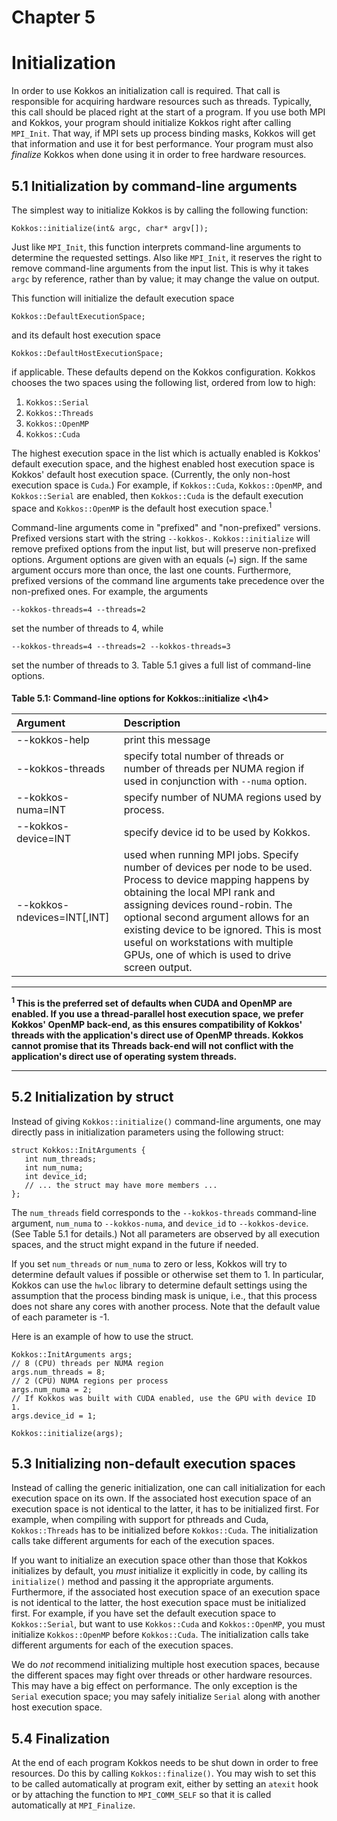 # Chapter 5

# Initialization

In order to use Kokkos an initialization call is required. That call is responsible for acquiring hardware resources such as threads. Typically, this call should be placed right at the start of a program. If you use both MPI and Kokkos, your program should initialize Kokkos right after calling `MPI_Init`. That way, if MPI sets up process binding masks, Kokkos will get that information and use it for best performance. Your program must also _finalize_ Kokkos when done using it in order to free hardware resources.

## 5.1 Initialization by command-line arguments

The simplest way to initialize Kokkos is by calling the following function:

    Kokkos::initialize(int& argc, char* argv[]); 

Just like `MPI_Init`, this function interprets command-line arguments to determine the requested settings. Also like `MPI_Init`, it reserves the right to remove command-line arguments from the input list. This is why it takes `argc` by reference, rather than by value; it may change the value on output.

This function will initialize the default execution space

    Kokkos::DefaultExecutionSpace;

and its default host execution space

    Kokkos::DefaultHostExecutionSpace;

if applicable. These defaults depend on the Kokkos configuration. Kokkos chooses the two spaces using the following list, ordered from low to high:

1. `Kokkos::Serial` 
1. `Kokkos::Threads`
1. `Kokkos::OpenMP`
1. `Kokkos::Cuda`

The highest execution space in the list which is actually enabled is Kokkos' default execution space, and the highest enabled host execution space is Kokkos' default host execution space. (Currently, the only non-host execution space is `Cuda`.) For example, if  `Kokkos::Cuda`, `Kokkos::OpenMP`, and `Kokkos::Serial` are enabled, then `Kokkos::Cuda` is the default execution space and `Kokkos::OpenMP` is the default host execution space.<sup>1</sup>

Command-line arguments come in "prefixed" and "non-prefixed" versions. Prefixed versions start with the string `--kokkos-`. `Kokkos::initialize` will remove prefixed options from the input list, but will preserve non-prefixed options. Argument options are given with an equals (`=`) sign. If the same argument occurs more than once, the last one counts. Furthermore, prefixed versions of the command line arguments take precedence over the non-prefixed ones. For example, the arguments

    --kokkos-threads=4 --threads=2

set the number of threads to 4, while

    --kokkos-threads=4 --threads=2 --kokkos-threads=3

set the number of threads to 3. Table 5.1 gives a full list of command-line options.



<h4>Table 5.1: Command-line options for Kokkos::initialize <\h4>

Argument | Description
:---      | :---
--kokkos-help     | print this message
--kokkos-threads  | specify total number of threads or number of threads per NUMA region if used in conjunction with `--numa` option.
--kokkos-numa=INT | specify number of NUMA regions used by process. 
--kokkos-device=INT | specify device id to be used by Kokkos. 
--kokkos-ndevices=INT[,INT] | used when running MPI jobs. Specify number of devices per node to be used. Process to device mapping happens by obtaining the local MPI rank and assigning devices round-robin. The optional second argument allows for an existing device to be ignored. This is most useful on workstations with multiple GPUs, one of which is used to drive screen output.


***
<sup>1</sup> This is the preferred set of defaults when CUDA and OpenMP are enabled. If you use a thread-parallel host execution space, we prefer Kokkos' OpenMP back-end, as this ensures compatibility of Kokkos' threads with the application's direct use of OpenMP threads. Kokkos cannot promise that its Threads back-end will not conflict with the application's direct use of operating system threads.

***


## 5.2 Initialization by struct

Instead of giving `Kokkos::initialize()` command-line arguments, one may directly pass in initialization parameters using the following struct:

    struct Kokkos::InitArguments {
       int num_threads;
       int num_numa;
       int device_id;
       // ... the struct may have more members ...
    };

The `num_threads` field corresponds to the `--kokkos-threads` command-line argument, `num_numa` to `--kokkos-numa`, and `device_id` to `--kokkos-device`. (See Table 5.1 for details.) Not all parameters are observed by all execution spaces, and the struct might expand in the future if needed.

If you set `num_threads` or `num_numa` to zero or less, Kokkos will try to determine default values if possible or otherwise set them to 1. In particular, Kokkos can use the `hwloc` library to determine default settings using the assumption that the process binding mask is unique, i.e., that this process does not share any cores with another process. Note that the default value of each parameter is -1.

Here is an example of how to use the struct.

    Kokkos::InitArguments args;
    // 8 (CPU) threads per NUMA region
    args.num_threads = 8;
    // 2 (CPU) NUMA regions per process
    args.num_numa = 2;
    // If Kokkos was built with CUDA enabled, use the GPU with device ID 1.
    args.device_id = 1;
    
    Kokkos::initialize(args);


## 5.3 Initializing non-default execution spaces

Instead of calling the generic initialization, one can call initialization for each execution space on its own. 
If the associated host execution space of an execution space is not identical to the latter, it has to be initialized first. For example, when compiling with support for pthreads and Cuda, `Kokkos::Threads` has to be initialized before `Kokkos::Cuda`. The initialization calls take different arguments for each of the execution spaces.

If you want to initialize an execution space other than those that Kokkos initializes by default, you _must_ initialize it explicitly in code, by calling its `initialize()` method and passing it the appropriate arguments. Furthermore, if the associated host execution space of an execution space is not identical to the latter, the host execution space must be initialized first. For example, if you have set the default execution space to `Kokkos::Serial`, but want to use `Kokkos::Cuda` and `Kokkos::OpenMP`, you must initialize `Kokkos::OpenMP` before `Kokkos::Cuda`. The initialization calls take different arguments for each of the execution spaces.

We do _not_ recommend initializing multiple host execution spaces, because the different spaces may fight over threads or other hardware resources. This may have a big effect on performance. The only exception is the `Serial` execution space; you may safely initialize `Serial` along with another host execution space.

## 5.4 Finalization

At the end of each program Kokkos needs to be shut down in order to free resources. Do this by calling `Kokkos::finalize()`. You may wish to set this to be called automatically at program exit, either by setting an `atexit` hook or by attaching the function to `MPI_COMM_SELF` so that it is called automatically at `MPI_Finalize`.